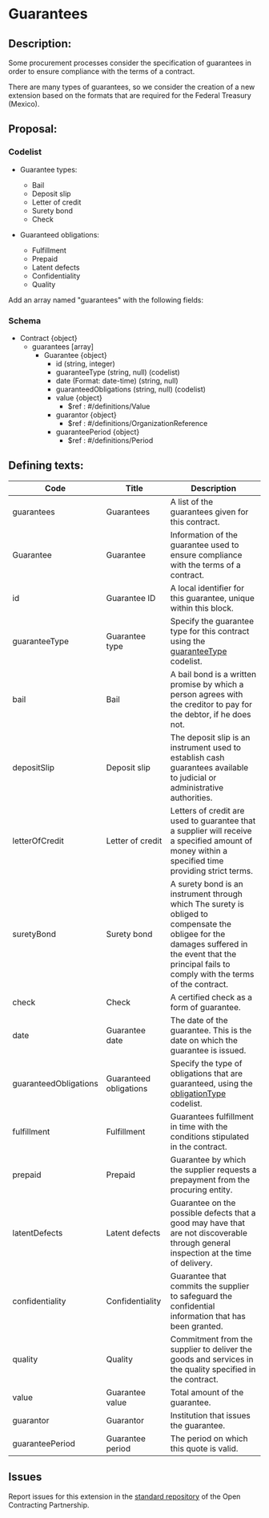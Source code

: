 # Guarantees
## Description:

Some procurement processes consider the specification of guarantees in order to ensure compliance with the terms of a contract.

There are many types of guarantees, so we consider the creation of a new extension based on the formats that are required for the Federal Treasury (Mexico).

## Proposal:

### Codelist

  - Guarantee types:
    - Bail
    - Deposit slip
    - Letter of credit
    - Surety bond
    - Check

  - Guaranteed obligations:
    - Fulfillment
    - Prepaid
    - Latent defects
    - Confidentiality
    - Quality

Add an array named "guarantees" with the following fields:

### Schema
  - Contract {object}
    - guarantees [array]
      - Guarantee {object}
        - id (string, integer)
        - guaranteeType (string, null) (codelist)
        - date (Format: date-time) (string, null)
        - guaranteedObligations (string, null) (codelist)
        - value {object}  
          - $ref : #/definitions/Value
        - guarantor  {object}
          - $ref : #/definitions/OrganizationReference
        - guaranteePeriod {object}
          - $ref : #/definitions/Period

## Defining texts:


**Code** | **Title** | **Description**
--|--|--
guarantees | Guarantees | A list of the guarantees given for this contract.
Guarantee | Guarantee | Information of the guarantee used to ensure compliance with the terms of a contract.
id | Guarantee ID | A local identifier for this guarantee, unique within this block.
guaranteeType | Guarantee type | Specify the guarantee type for this contract using the [guaranteeType](https://github.com/INAImexico/ocds_guarantees_extension/blob/master/codelists/guaranteeType.csv) codelist.
bail | Bail | A bail bond is a written promise by which a person agrees with the creditor to pay for the debtor, if he does not.
depositSlip | Deposit slip | The deposit slip is an instrument used to establish cash guarantees available to judicial or administrative authorities.
letterOfCredit | Letter of credit | Letters of credit are used to guarantee that a supplier will receive a specified amount of money within a specified time providing strict terms.
suretyBond | Surety bond | A surety bond is an instrument through which The surety is obliged to compensate the obligee for the damages suffered in the event that the principal fails to comply with the terms of the contract.
check | Check | A certified check as a form of guarantee.
date | Guarantee date | The date of the guarantee. This is the date on which the guarantee is issued.
guaranteedObligations | Guaranteed obligations | Specify the type of obligations that are guaranteed, using the [obligationType](https://github.com/INAImexico/ocds_guarantees_extension/blob/master/codelists/guaranteedObligations.csv) codelist.
fulfillment | Fulfillment | Guarantees fulfillment in time with the conditions stipulated in the contract.
prepaid | Prepaid | Guarantee by which the supplier requests a prepayment from the procuring entity.
latentDefects | Latent defects | Guarantee on the possible defects that a good may have that are not discoverable through general inspection at the time of delivery.
confidentiality | Confidentiality | Guarantee that commits the supplier to safeguard the confidential information that has been granted.
quality | Quality | Commitment from the supplier to deliver the goods and services in the quality specified in the contract.
value | Guarantee value | Total amount of the guarantee.
guarantor | Guarantor | Institution that issues the guarantee.
guaranteePeriod | Guarantee period | The period on which this quote is valid.

## Issues 

Report issues for this extension in the [standard repository](https://github.com/open-contracting/standard/issues/651) of the Open Contracting Partnership.
